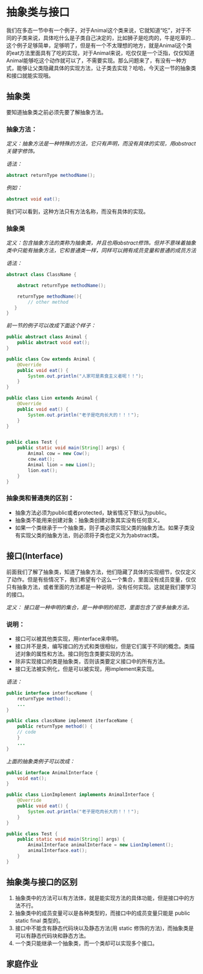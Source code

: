 # 抽象类与接口

我们在多态一节中有一个例子，对于Animal这个类来说，它就知道“吃”，对于不同的子类来说，具体吃什么是子类自己决定的，比如狮子是吃肉的，牛是吃草的...这个例子足够简单，足够明了，但是有一个不太理想的地方，就是Animal这个类的eat方法里面具有了吃的实现，对于Animal来说，吃仅仅是一个泛指，仅仅知道Animal能够吃这个动作就可以了，不需要实现。那么问题来了，有没有一种方式，能够让父类隐藏具体的实现方法，让子类去实现？哈哈，今天这一节的抽象类和接口就能实现哦。

## 抽象类

要知道抽象类之前必须先要了解抽象方法。

### 抽象方法：

*定义：抽象方法是一种特殊的方法，它只有声明，而没有具体的实现，用abstract关键字修饰。*

*语法：*
```java
abstract returnType methodName();
```

*例如：*
```java
abstract void eat();
```
我们可以看到，这种方法只有方法名称，而没有具体的实现。

### 抽象类

*定义：包含抽象方法的类称为抽象类，并且也用abstract修饰。但并不意味着抽象类中只能有抽象方法，它和普通类一样，同样可以拥有成员变量和普通的成员方法*

*语法：*
```java
abstract class ClassName {

    abstract returnType methodName();

    returnType methodName(){
        // other method
   }
}
```
*前一节的例子可以改成下面这个样子：*
```java
public abstract class Animal {
    public abstract void eat();
}

public class Cow extends Animal {
    @Override
    public void eat() {
        System.out.println("人家可是素食主义者呢！！");
    }
}

public class Lion extends Animal {
    @Override
    public void eat() {
        System.out.println("老子是吃肉长大的！！！");
    }
}


public class Test {
    public static void main(String[] args) {
        Animal cow = new Cow();
        cow.eat();
        Animal lion = new Lion();
        lion.eat();
    }
}
```

### 抽象类和普通类的区别：

* 抽象方法必须为public或者protected，缺省情况下默认为public。
* 抽象类不能用来创建对象：抽象类创建对象其实没有任何意义。
* 如果一个类继承于一个抽象类，则子类必须实现父类的抽象方法。如果子类没有实现父类的抽象方法，则必须将子类也定义为为abstract类。

## 接口(Interface)

前面我们了解了抽象类，知道了抽象方法，他们隐藏了具体的实现细节，仅仅定义了动作。但是有些情况下，我们希望有个这么一个集合，里面没有成员变量，仅仅只有抽象方法，或者里面的方法都是一种说明，没有任何实现。这就是我们要学习的接口。

*定义： 接口是一种申明的集合，是一种申明的规范，里面包含了很多抽象方法。*

### 说明：

* 接口可以被其他类实现，用interface来申明。
* 接口并不是类，编写接口的方式和类很相似，但是它们属于不同的概念。类描述对象的属性和方法。接口则包含类要实现的方法。
* 除非实现接口的类是抽象类，否则该类要定义接口中的所有方法。
* 接口无法被实例化，但是可以被实现，用implement来实现。

*语法：*
```java
public interface interfaceName {
    returnType method();
    ...
}

public class className implement iterfaceName {
    public returnType method() {
    // code
    }
    ...
}
```

*上面的抽象类例子可以改成：*
```java
public interface AnimalInterface {
    void eat();
}

public class LionImplement implements AnimalInterface {
    @Override
    public void eat() {
        System.out.println("老子是吃肉长大的！！！");
    }
}

public class Test {
    public static void main(String[] args) {
        AnimalInterface animalInterface = new LionImplement();
        animalInterface.eat();
    }
}
```

## 抽象类与接口的区别

1. 抽象类中的方法可以有方法体，就是能实现方法的具体功能，但是接口中的方法不行。
2. 抽象类中的成员变量可以是各种类型的，而接口中的成员变量只能是 public static final 类型的。
3. 接口中不能含有静态代码块以及静态方法(用 static 修饰的方法)，而抽象类是可以有静态代码块和静态方法。
4. 一个类只能继承一个抽象类，而一个类却可以实现多个接口。

## 家庭作业

